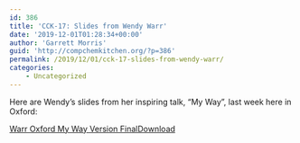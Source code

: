```yaml
---
id: 386
title: 'CCK-17: Slides from Wendy Warr'
date: '2019-12-01T01:28:34+00:00'
author: 'Garrett Morris'
guid: 'http://compchemkitchen.org/?p=386'
permalink: /2019/12/01/cck-17-slides-from-wendy-warr/
categories:
    - Uncategorized
---
```


Here are Wendy’s slides from her inspiring talk, “My Way”, last week here in Oxford:

[Warr Oxford My Way Version Final](http://compchemkitchen.org/wp-content/uploads/2019/12/warr-oxford-my-way-version-final.pptx)[Download](http://compchemkitchen.org/wp-content/uploads/2019/12/warr-oxford-my-way-version-final.pptx)